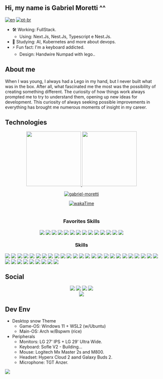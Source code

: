 ## Hi, my name is Gabriel Moretti ^^
[![en](https://img.shields.io/badge/Language-en-informational.svg)]()
[![pt-br](https://img.shields.io/badge/Language-pt--br-yellowgreen.svg)](README.pt-br.md)
- 🛠️ Working: FullStack.
  - Using: Next.Js, Nest.Js, Typescript e Nest.Js.
- 🌱 Studying: AI, Kubernetes and more about devops.
- ⚡ Fun fact: I'm a keyboard addicted.
  - Design: Handwire Numpad with lego..


## About me
When I was young, I always had a Lego in my hand, but I never built what was in the box. After all, what fascinated me the most was the possibility of creating something different. The curiosity of how things work always prompted me to try to understand them, opening up new ideas for development. This curiosity of always seeking possible improvements in everything has brought me numerous moments of insight in my career.

## Technologies
<div align="center"> 
  <a href="https://github.com/gabriel-moretti">
    <img height="180em" src="https://github-readme-stats.vercel.app/api?username=Gabriel-Moretti&show_icons=true&theme=outrun&include_all_commits=true&count_private=true"/>
    <img height="180em" src="https://github-readme-stats.vercel.app/api/top-langs/?username=Gabriel-Moretti&layout=compact&langs_count=7&theme=outrun"/>
    <p><img align="center" src="https://github-readme-streak-stats.herokuapp.com?user=gabriel-moretti&theme=outrun&mode=weekly" alt="gabriel-moretti" /></p>
    <!-- <p><img align="center" src="https://github-readme-stats.vercel.app/api/wakatime?username=cb76e4c3-c5d4-4e10-b37f-6c129a34be9d" alt="gabriel_moretti" /></p> -->
  <a/>
  <a href="https://wakatime.com/@cb76e4c3-c5d4-4e10-b37f-6c129a34be9d">
    <img align="center" alt="wakaTime"src="https://wakatime.com/badge/user/cb76e4c3-c5d4-4e10-b37f-6c129a34be9d.svg">
  </a>
</div>
<div style="display: inline_block" align="center"><br>
  <h3>Favorites Skills</h3>
    <img align="center" src="https://img.shields.io/badge/html5-%23E34F26.svg?style=for-the-badge&logo=html5&logoColor=white" > 
    <img align="center" src="https://img.shields.io/badge/css3-%231572B6.svg?style=for-the-badge&logo=css3&logoColor=white" > 
    <img align="center" src="https://img.shields.io/badge/tailwindcss-%2338B2AC.svg?style=for-the-badge&logo=tailwind-css&logoColor=white" > 
    <img align="center" src="https://img.shields.io/badge/javascript-%23323330.svg?style=for-the-badge&logo=javascript&logoColor=%23F7DF1E" > 
    <img align="center" src="https://img.shields.io/badge/typescript-%23007ACC.svg?style=for-the-badge&logo=typescript&logoColor=white" > 
    <img align="center" src="https://img.shields.io/badge/Next-black?style=for-the-badge&logo=next.js&logoColor=white" > 
    <img align="center" src="https://img.shields.io/badge/react-%2320232a.svg?style=for-the-badge&logo=react&logoColor=%2361DAFB" > 
    <img align="center" src="https://img.shields.io/badge/react_native-%2320232a.svg?style=for-the-badge&logo=react&logoColor=%2361DAFB" > 
    <img align="center" src="https://img.shields.io/badge/svelte-%23f1413d.svg?style=for-the-badge&logo=svelte&logoColor=white" > 
    <img align="center" src="https://img.shields.io/badge/figma-%23F24E1E.svg?style=for-the-badge&logo=figma&logoColor=white" > 
    <img align="center" src="https://img.shields.io/badge/markdown-%23000000.svg?style=for-the-badge&logo=markdown&logoColor=white" >
    <img align="center" src="https://img.shields.io/badge/Notion-%23000000.svg?style=for-the-badge&logo=notion&logoColor=white" >
    <img align="center" src="https://img.shields.io/badge/Trello-%23026AA7.svg?style=for-the-badge&logo=Trello&logoColor=white" >
    <img align="center" src="https://img.shields.io/badge/Insomnia-black?style=for-the-badge&logo=insomnia&logoColor=5849BE" > 
  <h3>Skills</h3> 
    <div align="justify"> 
    <img align="center" src="https://img.shields.io/badge/c-%2300599C.svg?style=for-the-badge&logo=c&logoColor=white" > 
    <img align="center" src="https://img.shields.io/badge/python-3670A0?style=for-the-badge&logo=python&logoColor=ffdd54" > 
    <img align="center" src="https://img.shields.io/badge/AWS-%23FF9900.svg?style=for-the-badge&logo=amazon-aws&logoColor=white" > 
    <img align="center" src="https://img.shields.io/badge/vercel-%23000000.svg?style=for-the-badge&logo=vercel&logoColor=white" > 
    <img align="center" src="https://img.shields.io/badge/Anaconda-%2344A833.svg?style=for-the-badge&logo=anaconda&logoColor=white" > 
    <img align="center" src="https://img.shields.io/badge/-AntDesign-%230170FE?style=for-the-badge&logo=ant-design&logoColor=white" > 
    <img align="center" src="https://img.shields.io/badge/bootstrap-%23563D7C.svg?style=for-the-badge&logo=bootstrap&logoColor=white" > 
    <img align="center" src="https://img.shields.io/badge/chakra-%234ED1C5.svg?style=for-the-badge&logo=chakraui&logoColor=white" > 
    <img align="center" src="https://img.shields.io/badge/chart.js-F5788D.svg?style=for-the-badge&logo=chart.js&logoColor=white" > 
    <img align="center" src="https://img.shields.io/badge/express.js-%23404d59.svg?style=for-the-badge&logo=express&logoColor=%2361DAFB" > 
    <img align="center" src="https://img.shields.io/badge/JWT-black?style=for-the-badge&logo=JSON%20web%20tokens" > 
    <img align="center" src="https://img.shields.io/badge/NPM-%23000000.svg?style=for-the-badge&logo=npm&logoColor=white" > 
    <img align="center" src="https://img.shields.io/badge/node.js-6DA55F?style=for-the-badge&logo=node.js&logoColor=white" > 
    <img align="center" src="https://img.shields.io/badge/React_Router-CA4245?style=for-the-badge&logo=react-router&logoColor=white" > 
    <img align="center" src="https://img.shields.io/badge/SASS-hotpink.svg?style=for-the-badge&logo=SASS&logoColor=white" > 
    <img align="center" src="https://img.shields.io/badge/yarn-%232C8EBB.svg?style=for-the-badge&logo=yarn&logoColor=white" > 
    <img align="center" src="https://img.shields.io/badge/apache-%23D42029.svg?style=for-the-badge&logo=apache&logoColor=white" > 
    <img align="center" src="https://img.shields.io/badge/nginx-%23009639.svg?style=for-the-badge&logo=nginx&logoColor=white" > 
    <img align="center" src="https://img.shields.io/badge/MariaDB-003545?style=for-the-badge&logo=mariadb&logoColor=white" > 
    <img align="center" src="https://img.shields.io/badge/Microsoft%20SQL%20Sever-CC2927?style=for-the-badge&logo=microsoft%20sql%20server&logoColor=white" > 
    <img align="center" src="https://img.shields.io/badge/MongoDB-%234ea94b.svg?style=for-the-badge&logo=mongodb&logoColor=white" > 
    <img align="center" src="https://img.shields.io/badge/mysql-%2300f.svg?style=for-the-badge&logo=mysql&logoColor=white" > 
    <img align="center" src="https://img.shields.io/badge/postgres-%23316192.svg?style=for-the-badge&logo=postgresql&logoColor=white" > 
    <img align="center" src="https://img.shields.io/badge/Adobe%20After%20Effects-9999FF.svg?style=for-the-badge&logo=Adobe%20After%20Effects&logoColor=white" > 
    <img align="center" src="https://img.shields.io/badge/Adobe%20Lightroom-31A8FF.svg?style=for-the-badge&logo=Adobe%20Lightroom&logoColor=white" > 
    <img align="center" src="https://img.shields.io/badge/adobephotoshop-%2331A8FF.svg?style=for-the-badge&logo=adobephotoshop&logoColor=white" > 
    <img align="center" src="https://img.shields.io/badge/Adobe%20Premiere%20Pro-9999FF.svg?style=for-the-badge&logo=Adobe%20Premiere%20Pro&logoColor=white" >   
    <img align="center" src="https://img.shields.io/badge/pandas-%23150458.svg?style=for-the-badge&logo=pandas&logoColor=white" > 
    <img align="center" src="https://img.shields.io/badge/Linux-FCC624?style=for-the-badge&logo=linux&logoColor=black" > 
    <img align="center" src="https://img.shields.io/badge/-Arduino-00979D?style=for-the-badge&logo=Arduino&logoColor=white" > 
    <img align="center" src="https://img.shields.io/badge/docker-%230db7ed.svg?style=for-the-badge&logo=docker&logoColor=white" > 
    <img align="center" src="https://img.shields.io/badge/ESLint-4B3263?style=for-the-badge&logo=eslint&logoColor=white" > 
    <img align="center" src="https://img.shields.io/badge/Postman-FF6C37?style=for-the-badge&logo=postman&logoColor=white" > 
    <img align="center" src="https://img.shields.io/badge/-Swagger-%23Clojure?style=for-the-badge&logo=swagger&logoColor=white" > 
  </div>
</div>

## Social
<div align="center"> 
  <a href="https://www.instagram.com/gabriel_moretti/" target="_blank"><img src="https://img.shields.io/badge/-Instagram-%23E4405F?style=for-the-badge&logo=instagram&logoColor=white" target="_blank"></a>
  <a href = "mailto:gabrielmjorge@hotmail.com"><img src="https://img.shields.io/badge/-E Mail-%23333?style=for-the-badge&logo=minutemailer&logoColor=white" target="_blank"></a>
  <a href="www.linkedin.com/in/gabriel-moretti-br" target="_blank"><img src="https://img.shields.io/badge/-LinkedIn-%230077B5?style=for-the-badge&logo=linkedin&logoColor=white" target="_blank"></a>
   <a href="www.linkedin.com/in/gabriel-moretti-br" target="_blank"><img src="https://img.shields.io/badge/-Reddit-%230077B5?style=for-the-badge&color=FF4500&logo=reddit&logoColor=white" target="_blank"></a> 
</div>
<div align="center"> 
  <a href="https://ko-fi.com/T6T6LAGXI" target="_blank"><img src="https://ko-fi.com/img/githubbutton_sm.svg" target="_blank"></a>
</div>


## Dev Env
- Desktop snow Theme
  - Game-OS: Windows 11 + WSL2 (w/Ubuntu)
  - Main-OS: Arch w/Bspwm (rice)
- Peripherals
  - Monitors: LG 27' IPS + LG 29' Ultra Wide.
  - Keyboard: Sofle V2 - Building...
  - Mouse: Logitech Mx Master 2s and M800.
  - Headset: Hyperx Cloud 2 aand Galaxy Buds 2.
  - Microphone: TGT Anzer.

[![](https://visitcount.itsvg.in/api?id=Gabriel-Moretti&icon=5&color=0)](https://visitcount.itsvg.in)
